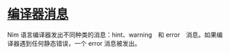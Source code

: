 
# [编译器消息](http://nim-lang.org/docs/manual.html#compiler-messages)

Nim 语言编译器发出不同种类的消息：hint、warning　和 error　消息。如果编译器遇到任何静态错误，一个 error 消息被发出。
